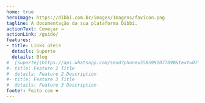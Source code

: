 ```yaml
---
home: true
heroImage: https://dibbi.com.br/images/Imagens/favicon.png
tagline: A documentação da sua plataforma Dibbi.
actionText: Começar →
actionLink: /guide/
features:
- title: Links úteis
  details: Suporte
  details: Blog
#  [Suporte](https://api.whatsapp.com/send?phone=5585991077098&text=Ol%C3%A1,%20estou%20vindo%20do%20site%20e%20gostaria%20de%20mais%20informa%C3%A7%C3%B5es%20sobre%20a%20Dibbi)
#- title: Feature 2 Title
#  details: Feature 2 Description
#- title: Feature 3 Title
#  details: Feature 3 Description
footer: Feito com ❤️
---
```


